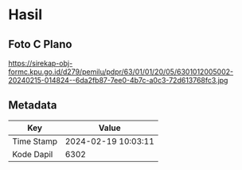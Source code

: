 # Hasil

## Foto C Plano

https://sirekap-obj-formc.kpu.go.id/d279/pemilu/pdpr/63/01/01/20/05/6301012005002-20240215-014824--6da2fb87-7ee0-4b7c-a0c3-72d613768fc3.jpg


## Metadata

| Key        | Value               |
| ---------- | ------------------- |
| Time Stamp | 2024-02-19 10:03:11 |
| Kode Dapil | 6302                |



